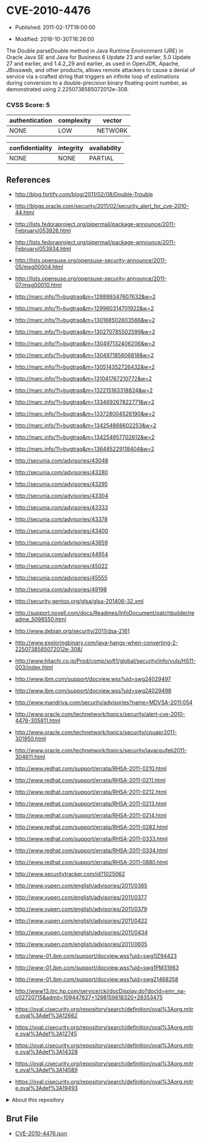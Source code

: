 # CVE-2010-4476

- Published: 2011-02-17T19:00:00

- Modified: 2018-10-30T16:26:00

The Double.parseDouble method in Java Runtime Environment (JRE) in Oracle Java SE and Java for Business 6 Update 23 and earlier, 5.0 Update 27 and earlier, and 1.4.2_29 and earlier, as used in OpenJDK, Apache, JBossweb, and other products, allows remote attackers to cause a denial of service via a crafted string that triggers an infinite loop of estimations during conversion to a double-precision binary floating-point number, as demonstrated using 2.2250738585072012e-308.

### CVSS Score: **5**

| authentication | complexity | vector |
| --- | --- | --- |
| NONE | LOW | NETWORK |

| confidentiality | integrity | availability |
| --- | --- | --- |
| NONE | NONE | PARTIAL |

## References

* http://blog.fortify.com/blog/2011/02/08/Double-Trouble

* http://blogs.oracle.com/security/2011/02/security_alert_for_cve-2010-44.html

* http://lists.fedoraproject.org/pipermail/package-announce/2011-February/053926.html

* http://lists.fedoraproject.org/pipermail/package-announce/2011-February/053934.html

* http://lists.opensuse.org/opensuse-security-announce/2011-05/msg00004.html

* http://lists.opensuse.org/opensuse-security-announce/2011-07/msg00010.html

* http://marc.info/?l=bugtraq&m=129899347607632&w=2

* http://marc.info/?l=bugtraq&m=129960314701922&w=2

* http://marc.info/?l=bugtraq&m=130168502603566&w=2

* http://marc.info/?l=bugtraq&m=130270785502599&w=2

* http://marc.info/?l=bugtraq&m=130497132406206&w=2

* http://marc.info/?l=bugtraq&m=130497185606818&w=2

* http://marc.info/?l=bugtraq&m=130514352726432&w=2

* http://marc.info/?l=bugtraq&m=131041767210772&w=2

* http://marc.info/?l=bugtraq&m=132215163318824&w=2

* http://marc.info/?l=bugtraq&m=133469267822771&w=2

* http://marc.info/?l=bugtraq&m=133728004526190&w=2

* http://marc.info/?l=bugtraq&m=134254866602253&w=2

* http://marc.info/?l=bugtraq&m=134254957702612&w=2

* http://marc.info/?l=bugtraq&m=136485229118404&w=2

* http://secunia.com/advisories/43048

* http://secunia.com/advisories/43280

* http://secunia.com/advisories/43295

* http://secunia.com/advisories/43304

* http://secunia.com/advisories/43333

* http://secunia.com/advisories/43378

* http://secunia.com/advisories/43400

* http://secunia.com/advisories/43659

* http://secunia.com/advisories/44954

* http://secunia.com/advisories/45022

* http://secunia.com/advisories/45555

* http://secunia.com/advisories/49198

* http://security.gentoo.org/glsa/glsa-201406-32.xml

* http://support.novell.com/docs/Readmes/InfoDocument/patchbuilder/readme_5098550.html

* http://www.debian.org/security/2011/dsa-2161

* http://www.exploringbinary.com/java-hangs-when-converting-2-2250738585072012e-308/

* http://www.hitachi.co.jp/Prod/comp/soft1/global/security/info/vuls/HS11-003/index.html

* http://www.ibm.com/support/docview.wss?uid=swg24029497

* http://www.ibm.com/support/docview.wss?uid=swg24029498

* http://www.mandriva.com/security/advisories?name=MDVSA-2011:054

* http://www.oracle.com/technetwork/topics/security/alert-cve-2010-4476-305811.html

* http://www.oracle.com/technetwork/topics/security/cpuapr2011-301950.html

* http://www.oracle.com/technetwork/topics/security/javacpufeb2011-304611.html

* http://www.redhat.com/support/errata/RHSA-2011-0210.html

* http://www.redhat.com/support/errata/RHSA-2011-0211.html

* http://www.redhat.com/support/errata/RHSA-2011-0212.html

* http://www.redhat.com/support/errata/RHSA-2011-0213.html

* http://www.redhat.com/support/errata/RHSA-2011-0214.html

* http://www.redhat.com/support/errata/RHSA-2011-0282.html

* http://www.redhat.com/support/errata/RHSA-2011-0333.html

* http://www.redhat.com/support/errata/RHSA-2011-0334.html

* http://www.redhat.com/support/errata/RHSA-2011-0880.html

* http://www.securitytracker.com/id?1025062

* http://www.vupen.com/english/advisories/2011/0365

* http://www.vupen.com/english/advisories/2011/0377

* http://www.vupen.com/english/advisories/2011/0379

* http://www.vupen.com/english/advisories/2011/0422

* http://www.vupen.com/english/advisories/2011/0434

* http://www.vupen.com/english/advisories/2011/0605

* http://www-01.ibm.com/support/docview.wss?uid=swg1IZ94423

* http://www-01.ibm.com/support/docview.wss?uid=swg1PM31983

* http://www-01.ibm.com/support/docview.wss?uid=swg21468358

* http://www13.itrc.hp.com/service/cki/docDisplay.do?docId=emr_na-c02720715&admit=109447627+1298159618320+28353475

* https://oval.cisecurity.org/repository/search/definition/oval%3Aorg.mitre.oval%3Adef%3A12662

* https://oval.cisecurity.org/repository/search/definition/oval%3Aorg.mitre.oval%3Adef%3A12745

* https://oval.cisecurity.org/repository/search/definition/oval%3Aorg.mitre.oval%3Adef%3A14328

* https://oval.cisecurity.org/repository/search/definition/oval%3Aorg.mitre.oval%3Adef%3A14589

* https://oval.cisecurity.org/repository/search/definition/oval%3Aorg.mitre.oval%3Adef%3A19493

<details>
<summary>About this repository</summary> 

  This repository is part of the project [Live Hack CVE](https://github.com/Live-Hack-CVE). Main website can be found [www.live-hack.org](https://www.live-hack.org) 
  
  Made by [Sn0wAlice](https://github.com/Sn0wAlice) for the people that care about security and need to have a feed of the latest CVEs. Hope you enjoy it, don't forget to star the repo and follow me on [Twitter](https://twitter.com/Sn0wAlice) and [Github](https://github.com/Sn0wAlice). And that is my [personnal website](https://www.alice-snow.me/)

  - [Home Page](https://github.com/Live-Hack-CVE)
  - [Framework](https://github.com/Live-Hack-CVE/cve-framework)
  - [CVE database](https://github.com/Live-Hack-CVE/full_database)
  - [Changelog](https://github.com/Live-Hack-CVE/Changelog)
</details>

## Brut File

* [CVE-2010-4476.json](https://raw.githubusercontent.com/Live-Hack-CVE/full_database/main/cves/2010/CVE-2010-4476.json)

